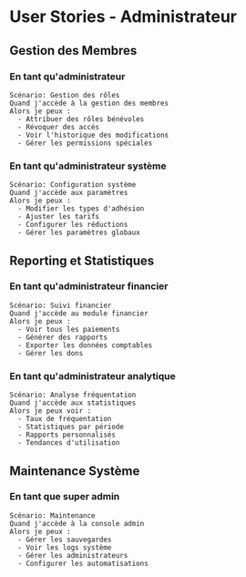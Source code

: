 # User Stories - Administrateur

## Gestion des Membres

### En tant qu'administrateur
```gherkin
Scénario: Gestion des rôles
Quand j'accède à la gestion des membres
Alors je peux :
  - Attribuer des rôles bénévoles
  - Révoquer des accès
  - Voir l'historique des modifications
  - Gérer les permissions spéciales
```

### En tant qu'administrateur système
```gherkin
Scénario: Configuration système
Quand j'accède aux paramètres
Alors je peux :
  - Modifier les types d'adhésion
  - Ajuster les tarifs
  - Configurer les réductions
  - Gérer les paramètres globaux
```

## Reporting et Statistiques

### En tant qu'administrateur financier
```gherkin
Scénario: Suivi financier
Quand j'accède au module financier
Alors je peux :
  - Voir tous les paiements
  - Générer des rapports
  - Exporter les données comptables
  - Gérer les dons
```

### En tant qu'administrateur analytique
```gherkin
Scénario: Analyse fréquentation
Quand j'accède aux statistiques
Alors je peux voir :
  - Taux de fréquentation
  - Statistiques par période
  - Rapports personnalisés
  - Tendances d'utilisation
```

## Maintenance Système

### En tant que super admin
```gherkin
Scénario: Maintenance
Quand j'accède à la console admin
Alors je peux :
  - Gérer les sauvegardes
  - Voir les logs système
  - Gérer les administrateurs
  - Configurer les automatisations
``` 